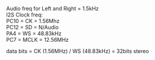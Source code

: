 Audio freq for Left and Right = 1.5kHz  
I2S Clock freq:  
PC10 = CK = 1.56Mhz  
PC12 = SD = N/Audio  
PA4  = WS = 48.83kHz  
PC7  = MCLK = 12.56MHz  

data bits = CK (1.56MHz) / WS (48.83kHz) = 32bits stereo  

